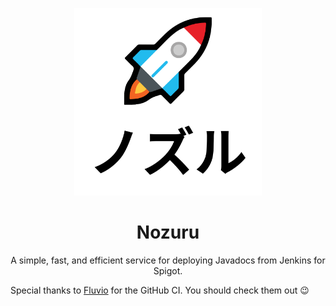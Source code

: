 <p align="center">
    <img src="/assets/Nozuru.svg" alt="Nozuru" width="300" height="300" />
    <h1 align="center">Nozuru</h1>
</p>
<p align="center">
<!-- Badges -->
</p>

<p align="center">A simple, fast, and efficient service for deploying Javadocs from Jenkins for Spigot.</p>


Special thanks to [Fluvio][fluvio-repo] for the GitHub CI. You should check them out 😉 


[fluvio-repo]: https://github.com/infinyon/fluvio